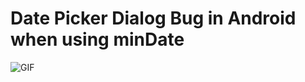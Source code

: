 # Date Picker Dialog Bug in Android when using minDate

<img src="https://i.imgur.com/ZCS2akq.gif" alt="GIF">
